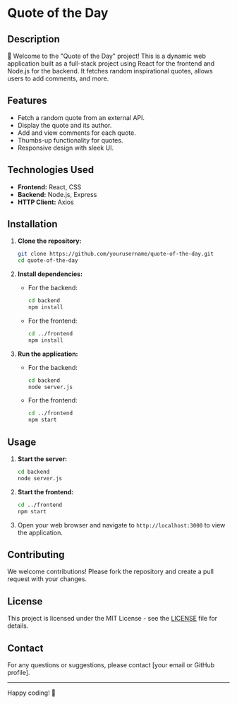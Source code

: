 # Quote of the Day

## Description
🚀 Welcome to the "Quote of the Day" project! This is a dynamic web application built as a full-stack project using React for the frontend and Node.js for the backend. It fetches random inspirational quotes, allows users to add comments, and more.

## Features
- Fetch a random quote from an external API.
- Display the quote and its author.
- Add and view comments for each quote.
- Thumbs-up functionality for quotes.
- Responsive design with sleek UI.

## Technologies Used
- **Frontend:** React, CSS
- **Backend:** Node.js, Express
- **HTTP Client:** Axios

## Installation
1. **Clone the repository:**
    ```bash
    git clone https://github.com/yourusername/quote-of-the-day.git
    cd quote-of-the-day
    ```

2. **Install dependencies:**
    - For the backend:
        ```bash
        cd backend
        npm install
        ```
    - For the frontend:
        ```bash
        cd ../frontend
        npm install
        ```

3. **Run the application:**
    - For the backend:
        ```bash
        cd backend
        node server.js
        ```
    - For the frontend:
        ```bash
        cd ../frontend
        npm start
        ```

## Usage
1. **Start the server:**
    ```bash
    cd backend
    node server.js
    ```

2. **Start the frontend:**
    ```bash
    cd ../frontend
    npm start
    ```

3. Open your web browser and navigate to `http://localhost:3000` to view the application.

## Contributing
We welcome contributions! Please fork the repository and create a pull request with your changes.

## License
This project is licensed under the MIT License - see the [LICENSE](LICENSE) file for details.

## Contact
For any questions or suggestions, please contact [your email or GitHub profile].

---

Happy coding! 🎉
